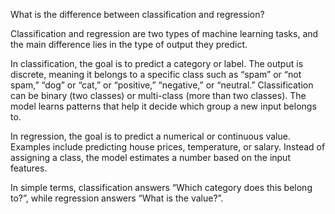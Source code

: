 What is the difference between classification and regression?

Classification and regression are two types of machine learning tasks, and the main difference lies in the type of output they predict.

In classification, the goal is to predict a category or label. The output is discrete, meaning it belongs to a specific class such as “spam” or “not spam,” “dog” or “cat,” or “positive,” “negative,” or “neutral.” Classification can be binary (two classes) or multi-class (more than two classes). The model learns patterns that help it decide which group a new input belongs to.

In regression, the goal is to predict a numerical or continuous value. Examples include predicting house prices, temperature, or salary. Instead of assigning a class, the model estimates a number based on the input features.

In simple terms, classification answers “Which category does this belong to?”, while regression answers “What is the value?”.